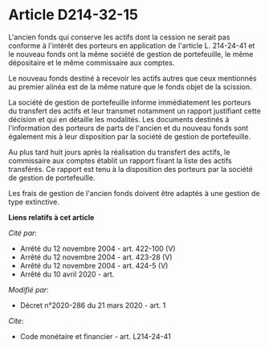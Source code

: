 # Article D214-32-15

L'ancien fonds qui conserve les actifs dont la cession ne serait pas conforme à l'intérêt des porteurs en application de
l'article L. 214-24-41 et le nouveau fonds ont la même société de gestion de portefeuille, le même dépositaire et le même
commissaire aux comptes. 

Le nouveau fonds destiné à recevoir les actifs autres que ceux mentionnés au premier alinéa est de la même nature que le
fonds objet de la scission. 

La société de gestion de portefeuille informe immédiatement les porteurs du transfert des actifs et leur transmet notamment
un rapport justifiant cette décision et qui en détaille les modalités. Les documents destinés à l'information des porteurs de
parts de l'ancien et du nouveau fonds sont également mis à leur disposition par la société de gestion de portefeuille. 

Au plus tard huit jours après la réalisation du transfert des actifs, le commissaire aux comptes établit un rapport fixant la
liste des actifs transférés. Ce rapport est tenu à la disposition des porteurs par la société de gestion de portefeuille. 

Les frais de gestion de l'ancien fonds doivent être adaptés à une gestion de type extinctive.

**Liens relatifs à cet article**

_Cité par_:

  - Arrêté du 12 novembre 2004 - art. 422-100 (V)
  - Arrêté du 12 novembre 2004 - art. 423-28 (V)
  - Arrêté du 12 novembre 2004 - art. 424-5 (V)
  - Arrêté du 10 avril 2020 - art.

_Modifié par_:

  - Décret n°2020-286 du 21 mars 2020 - art. 1

_Cite_:

  - Code monétaire et financier - art. L214-24-41
